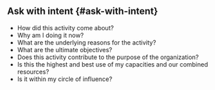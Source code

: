 ## Ask with intent {#ask-with-intent}

*   How did this activity come about?
*   Why am I doing it now?
*   What are the underlying reasons for the activity?
*   What are the ultimate objectives?
*   Does this activity contribute to the purpose of the organization?
*   Is this the highest and best use of my capacities and our combined resources?
*   Is it within my circle of influence?